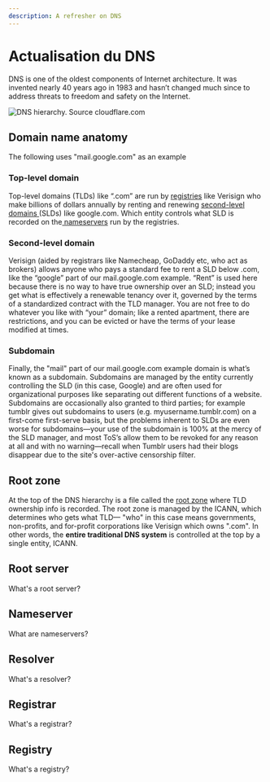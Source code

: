 ```yaml
---
description: A refresher on DNS
---
```


# Actualisation du DNS

DNS is one of the oldest components of Internet architecture. It was invented nearly 40 years ago in 1983 and hasn’t changed much since to address threats to freedom and safety on the Internet.

![DNS hierarchy. Source cloudflare.com](https://images.ctfassets.net/v3ez3dek3dk6/1di653gtbQwZieFp4cTivQ/f8f5791690235e68b846b2501b7da52b/dnsRootServerDiagram.png?fit=pad\&w=720)

## Domain name anatomy

The following uses "mail.google.com" as an example

### Top-level domain

Top-level domains (TLDs) like “.com” are run by [registries](dns-refresher.md#registry) like Verisign who make billions of dollars annually by renting and renewing [second-level domains ](dns-refresher.md#second-level-domain)(SLDs) like google.com. Which entity controls what SLD is recorded on the[ nameservers](dns-refresher.md#name-server) run by the registries.

### Second-level domain

Verisign (aided by registrars like Namecheap, GoDaddy etc, who act as brokers) allows anyone who pays a standard fee to rent a SLD below .com, like the “google” part of our mail.google.com example. “Rent” is used here because there is no way to have true ownership over an SLD; instead you get what is effectively a renewable tenancy over it, governed by the terms of a standardized contract with the TLD manager. You are not free to do whatever you like with “your” domain; like a rented apartment, there are restrictions, and you can be evicted or have the terms of your lease modified at times.

### Subdomain

Finally, the "mail" part of our mail.google.com example domain is what’s known as a subdomain. Subdomains are managed by the entity currently controlling the SLD (in this case, Google) and are often used for organizational purposes like separating out different functions of a website. Subdomains are occasionally also granted to third parties; for example tumblr gives out subdomains to users (e.g. myusername.tumblr.com) on a first-come first-serve basis, but the problems inherent to SLDs are even worse for subdomains—your use of the subdomain is 100% at the mercy of the SLD manager, and most ToS’s allow them to be revoked for any reason at all and with no warning—recall when Tumblr users had their blogs disappear due to the site's over-active censorship filter.

## Root zone

At the top of the DNS hierarchy is a file called the [root zone](dns-refresher.md#root-zone) where TLD ownership info is recorded. The root zone is managed by the ICANN, which determines who gets what TLD— "who" in this case means governments, non-profits, and for-profit corporations like Verisign which owns ".com". In other words, the **entire traditional DNS system** is controlled at the top by a single entity, ICANN.

## Root server

What's a root server?

## Nameserver

What are nameservers?

## Resolver

What's a resolver?

## Registrar

What's a registrar?

## Registry

What's a registry?
